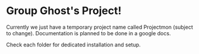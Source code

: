 # Group Ghost's Project!

Currently we just have a temporary project name called Projectmon (subject to change).
Documentation is planned to be done in a google docs.

Check each folder for dedicated installation and setup.